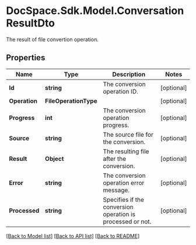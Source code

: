 # DocSpace.Sdk.Model.ConversationResultDto
The result of file convertion operation.

## Properties

Name | Type | Description | Notes
------------ | ------------- | ------------- | -------------
**Id** | **string** | The conversion operation ID. | [optional] 
**Operation** | **FileOperationType** |  | [optional] 
**Progress** | **int** | The conversion operation progress. | [optional] 
**Source** | **string** | The source file for the conversion. | [optional] 
**Result** | **Object** | The resulting file after the conversion. | [optional] 
**Error** | **string** | The conversion operation error message. | [optional] 
**Processed** | **string** | Specifies if the conversion operation is processed or not. | [optional] 

[[Back to Model list]](../README.md#documentation-for-models) [[Back to API list]](../README.md#documentation-for-api-endpoints) [[Back to README]](../README.md)

